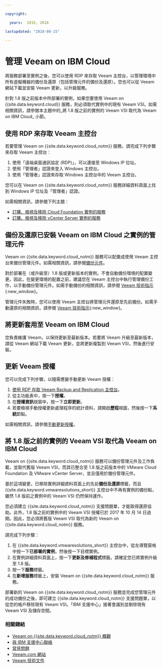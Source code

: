 ```yaml
---

copyright:

  years:  2016, 2018

lastupdated: "2018-08-15"

---
```


# 管理 Veeam on IBM Cloud

將服務部署至實例之後，您可以使用 RDP 來存取 Veeam 主控台，以管理環境中所有虛擬機器的備份及還原（包括管理元件的備份及還原）。您也可以從 Veeam 網站下載並安裝 Veeam 更新，以升級服務。

針對 1.8 版之前版本中所部署的實例，如果您要使用 Veeam on {{site.data.keyword.cloud}} 服務，則必須取代實例中的現有 Veeam VSI。如需相關資訊，請參閱本主題中的_將 1.8 版之前的實例的 Veeam VSI 取代為 Veeam on IBM Cloud_ 小節。

## 使用 RDP 來存取 Veeam 主控台

若要管理 Veeam on {{site.data.keyword.cloud_notm}} 服務，請完成下列步驟來存取 Veeam 主控台：
1. 使用「遠端桌面通訊協定 (RDP)」，可以連接至 Windows IP 位址。
2. 使用「管理者」認證來登入 Windows 主控台。
3. 使用「管理者」認證來存取 Windows 主控台中的 Veeam 主控台。

您可以在 Veeam on {{site.data.keyword.cloud_notm}} 服務詳細資料頁面上找到 Windows IP 位址及「管理者」認證。

如需相關資訊，請參閱下列主題：
* [訂購、檢視及移除 Cloud Foundation 實例的服務](../sddc/sd_addingremovingservices.html)
* [訂購、檢視及移除 vCenter Server 實例的服務](../vcenter/vc_addingremovingservices.html)

## 備份及還原已安裝 Veeam on IBM Cloud 之實例的管理元件

Veeam on {{site.data.keyword.cloud_notm}} 服務可以配置成使用 Veeam 主控台來備份管理元件。如需相關資訊，請參閱[備份元件](../archiref/solution/solution_backingup.html)。

對於部署在（或升級至）1.8 版或更新版本的實例，不會自動備份環境的配置變更。因此，在變更環境的配置之前，建議您在 Veeam 主控台中執行管理備份工作，以手動備份管理元件。如需手動備份的相關資訊，請參閱 [Veeam 技術指示](https://helpcenter.veeam.com/backup/vsphere/scheduing_manual.html){:new_window}。

管理元件失敗時，您可以使用 Veeam 主控台將管理元件還原至先前備份。如需手動還原的相關資訊，請參閱 [Veeam 技術指示]( https://helpcenter.veeam.com/backup/vsphere/performing_full_recovery.html){:new_window}。

## 將更新套用至 Veeam on IBM Cloud

您負責維護 Veeam，以保持更新至最新版本。若要將 Veeam 升級至最新版本，請從 Veeam 網站下載 Veeam 更新，並將更新複製到 Veeam VSI，然後進行安裝。

## 更新 Veeam 授權

您可以完成下列步驟，以隨需應變手動更新 Veeam 授權：
1. [使用 RDP 存取 Veeam Backup and Replication 主控台](../services/managingveeam.html#accessing-the-veeam-console-by-using-rdp)。
2. 從主功能表中，按一下**授權**。
3. 在**授權資訊**視窗中，按一下**立即更新**。
4. 若要檢視手動授權更新處理程序的統計資料，請開啟**歷程**視圖，然後按一下**系統**節點。

如需相關資訊，請參閱[手動更新授權](https://helpcenter.veeam.com/docs/backup/vsphere/license_update_manual.html?ver=95)。

## 將 1.8 版之前的實例的 Veeam VSI 取代為 Veeam on IBM Cloud

Veeam on {{site.data.keyword.cloud_notm}} 服務可以備份管理元件及工作負載，並取代舊版 Veeam VSI，而其已整合至 1.8 版之前版本中的 VMware Cloud Foundation 及 VMware vCenter Server，並且僅用於備份管理元件。

基於這項變更，已移除實例詳細資料頁面上的先前**備份及還原**標籤，而且 {{site.data.keyword.vmwaresolutions_short}} 主控台中不再有實例的備份點，雖然 1.8 版前之實例中的 Veeam VSI 仍然保持運作。

您必須建立 {{site.data.keyword.cloud_notm}} 支援問題單，才能取得還原協助。此外，1.8 版之前的實例中的 Veeam VSI 授權已於 2017 年 10 月 14 日過期。因此，您必須將舊版 Veeam VSI 取代為新的 Veeam on {{site.data.keyword.cloud_notm}} 服務。

請完成下列步驟：
1. 在 {{site.data.keyword.vmwaresolutions_short}} 主控台中，從左導覽窗格中按一下**已部署的實例**，然後按一下目標實例。
2. 在實例詳細資料頁面上，按一下**更新及修補程式**標籤。請確定您已將實例升級至 1.8 版。
3. 按一下**服務**標籤。
4. 在**新增服務**標籤上，安裝 Veeam on {{site.data.keyword.cloud_notm}} 服務。

部署新的 Veeam on {{site.data.keyword.cloud_notm}} 服務並完成您管理元件的成功備份之後，即可建立 {{site.data.keyword.cloud_notm}} 支援問題單，以從您的帳戶移除現有 Veeam VSI。「IBM 支援中心」接著會識別並刪除現有 Veeam VSI 及儲存空間。

### 相關鏈結

* [Veeam on {{site.data.keyword.cloud_notm}} 概觀](veeam_considerations.html)
* [與 IBM 支援中心聯絡](../vmonic/trbl_support.html)
* [常見問題](../vmonic/faq.html)
* [Veeam.com 網站](https://www.veeam.com/)
* [Veeam 技術文件](https://www.veeam.com/documentation-guides-datasheets.html)
